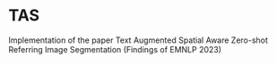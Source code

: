 # TAS
Implementation of the paper Text Augmented Spatial Aware Zero-shot Referring Image Segmentation (Findings of EMNLP 2023)
